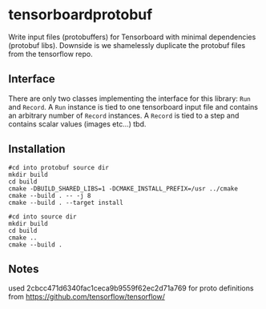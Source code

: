 # tensorboardprotobuf
Write input files (protobuffers) for Tensorboard with minimal dependencies (protobuf libs). Downside is we shamelessly duplicate the
protobuf files from the tensorflow repo.

## Interface
There are only two classes implementing the interface for this library: `Run` and `Record`. A `Run` instance is tied to one tensorboard input file and contains an arbitrary number of `Record` instances. A `Record` is tied to a step and contains scalar values (images etc...) tbd.


## Installation
```
#cd into protobuf source dir
mkdir build
cd build
cmake -DBUILD_SHARED_LIBS=1 -DCMAKE_INSTALL_PREFIX=/usr ../cmake
cmake --build . -- -j 8
cmake --build . --target install
```
```
#cd into source dir
mkdir build
cd build
cmake ..
cmake --build .
```

## Notes
used 2cbcc471d6340fac1ceca9b9559f62ec2d71a769 for proto definitions from https://github.com/tensorflow/tensorflow/

